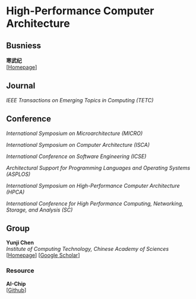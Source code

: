 # High-Performance Computer Architecture

## Busniess

**寒武纪**<br>
[[Homepage](http://cambricon.com/)]

## Journal

*IEEE Transactions on Emerging Topics in Computing (TETC)*<br>

## Conference

*International Symposium on Microarchitecture (MICRO)*<br>

*International Symposium on Computer Architecture (ISCA)*<br>

*International Conference on Software Engineering (ICSE)*<br>

*Architectural Support for Programming Languages and Operating Systems (ASPLOS)*<br>

*International Symposium on High-Performance Computer Architecture (HPCA)*<br>

*International Conference for High Performance Computing, Networking, Storage, and Analysis (SC)*<br>

## Group

**Yunji Chen**<br>
*Institute of Computing Technology, Chinese Academy of Sciences*<br>
[[Homepage](http://novel.ict.ac.cn/ychen/)]
[[Google Scholar](https://scholar.google.com.hk/citations?user=fXeoWugAAAAJ&hl=zh-CN&oi=ao)]

### Resource

**AI-Chip**<br>
[[Github](https://github.com/basicmi/AI-Chip)]
